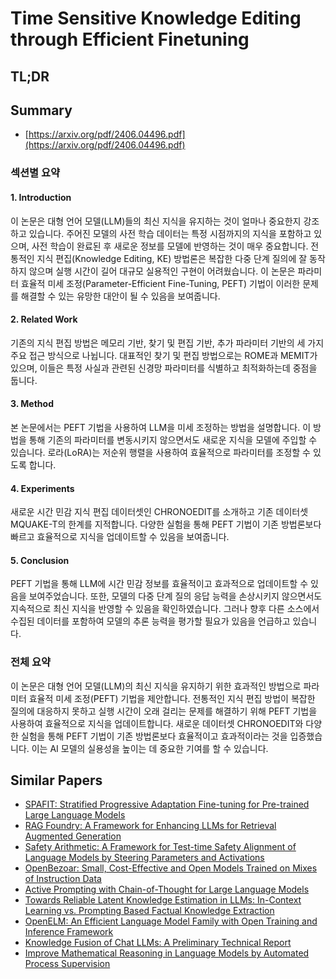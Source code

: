 # Time Sensitive Knowledge Editing through Efficient Finetuning
## TL;DR
## Summary
- [https://arxiv.org/pdf/2406.04496.pdf](https://arxiv.org/pdf/2406.04496.pdf)

### 섹션별 요약

#### 1. Introduction

이 논문은 대형 언어 모델(LLM)들의 최신 지식을 유지하는 것이 얼마나 중요한지 강조하고 있습니다. 주어진 모델의 사전 학습 데이터는 특정 시점까지의 지식을 포함하고 있으며, 사전 학습이 완료된 후 새로운 정보를 모델에 반영하는 것이 매우 중요합니다. 전통적인 지식 편집(Knowledge Editing, KE) 방법론은 복잡한 다중 단계 질의에 잘 동작하지 않으며 실행 시간이 길어 대규모 실용적인 구현이 어려웠습니다. 이 논문은 파라미터 효율적 미세 조정(Parameter-Efficient Fine-Tuning, PEFT) 기법이 이러한 문제를 해결할 수 있는 유망한 대안이 될 수 있음을 보여줍니다.

#### 2. Related Work

기존의 지식 편집 방법은 메모리 기반, 찾기 및 편집 기반, 추가 파라미터 기반의 세 가지 주요 접근 방식으로 나뉩니다. 대표적인 찾기 및 편집 방법으로는 ROME과 MEMIT가 있으며, 이들은 특정 사실과 관련된 신경망 파라미터를 식별하고 최적화하는데 중점을 둡니다.

#### 3. Method

본 논문에서는 PEFT 기법을 사용하여 LLM을 미세 조정하는 방법을 설명합니다. 이 방법을 통해 기존의 파라미터를 변동시키지 않으면서도 새로운 지식을 모델에 주입할 수 있습니다. 로라(LoRA)는 저순위 행렬을 사용하여 효율적으로 파라미터를 조정할 수 있도록 합니다.

#### 4. Experiments

새로운 시간 민감 지식 편집 데이터셋인 CHRONOEDIT를 소개하고 기존 데이터셋 MQUAKE-T의 한계를 지적합니다. 다양한 실험을 통해 PEFT 기법이 기존 방법론보다 빠르고 효율적으로 지식을 업데이트할 수 있음을 보여줍니다. 

#### 5. Conclusion

PEFT 기법을 통해 LLM에 시간 민감 정보를 효율적이고 효과적으로 업데이트할 수 있음을 보여주었습니다. 또한, 모델의 다중 단계 질의 응답 능력을 손상시키지 않으면서도 지속적으로 최신 지식을 반영할 수 있음을 확인하였습니다. 그러나 향후 다른 소스에서 수집된 데이터를 포함하여 모델의 추론 능력을 평가할 필요가 있음을 언급하고 있습니다.

### 전체 요약

이 논문은 대형 언어 모델(LLM)의 최신 지식을 유지하기 위한 효과적인 방법으로 파라미터 효율적 미세 조정(PEFT) 기법을 제안합니다. 전통적인 지식 편집 방법이 복잡한 질의에 대응하지 못하고 실행 시간이 오래 걸리는 문제를 해결하기 위해 PEFT 기법을 사용하여 효율적으로 지식을 업데이트합니다. 새로운 데이터셋 CHRONOEDIT와 다양한 실험을 통해 PEFT 기법이 기존 방법론보다 효율적이고 효과적이라는 것을 입증했습니다. 이는 AI 모델의 실용성을 높이는 데 중요한 기여를 할 수 있습니다.

## Similar Papers
- [SPAFIT: Stratified Progressive Adaptation Fine-tuning for Pre-trained Large Language Models](2405.00201.md)
- [RAG Foundry: A Framework for Enhancing LLMs for Retrieval Augmented Generation](2408.02545.md)
- [Safety Arithmetic: A Framework for Test-time Safety Alignment of Language Models by Steering Parameters and Activations](2406.11801.md)
- [OpenBezoar: Small, Cost-Effective and Open Models Trained on Mixes of Instruction Data](2404.12195.md)
- [Active Prompting with Chain-of-Thought for Large Language Models](2302.12246.md)
- [Towards Reliable Latent Knowledge Estimation in LLMs: In-Context Learning vs. Prompting Based Factual Knowledge Extraction](2404.12957.md)
- [OpenELM: An Efficient Language Model Family with Open Training and Inference Framework](2404.14619.md)
- [Knowledge Fusion of Chat LLMs: A Preliminary Technical Report](2402.16107.md)
- [Improve Mathematical Reasoning in Language Models by Automated Process Supervision](2406.06592.md)
